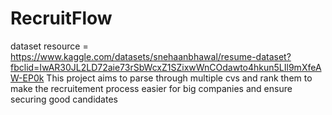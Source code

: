 # RecruitFlow

dataset resource = https://www.kaggle.com/datasets/snehaanbhawal/resume-dataset?fbclid=IwAR30JL2LD72aie73rSbWcxZ1SZixwWnCOdawto4hkun5LIl9mXfeAW-EP0k
This project aims to parse through multiple cvs and rank them to make the recruitement process easier for big companies and ensure securing good candidates
